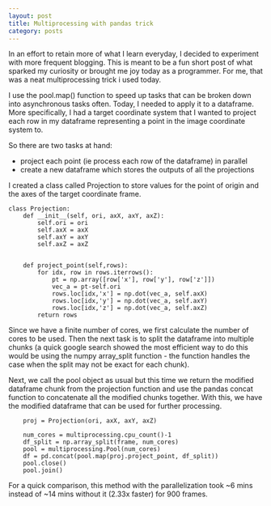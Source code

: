 ```yaml
---
layout: post
title: Multiprocessing with pandas trick
category: posts
---
```


In an effort to retain more of what I learn everyday, I decided to experiment with more frequent blogging. This is meant to be a fun short post of what sparked my curiosity or brought me joy today as a programmer. For me, that was a neat multiprocessing trick i used today.

I use the pool.map() function to speed up tasks that can be broken down into asynchronous tasks often. Today, I needed to apply it to a dataframe. More specifically, I had a target coordinate system that I wanted to project each row in my dataframe representing a point in the image coordinate system to. 

So there are two tasks at hand:
- project each point (ie process each row of the dataframe) in parallel
- create a new dataframe which stores the outputs of all the projections

I created a class called Projection to store values for the point of origin and the axes of the target coordinate frame.

```
class Projection:
    def __init__(self, ori, axX, axY, axZ):
        self.ori = ori
        self.axX = axX
        self.axY = axY
        self.axZ = axZ
        
        
    def project_point(self,rows):
        for idx, row in rows.iterrows():
            pt = np.array([row['x'], row['y'], row['z']])
            vec_a = pt-self.ori
            rows.loc[idx,'x'] = np.dot(vec_a, self.axX)
            rows.loc[idx,'y'] = np.dot(vec_a, self.axY)
            rows.loc[idx,'z'] = np.dot(vec_a, self.axZ)        
        return rows
```
Since we have a finite number of cores, we first calculate the number of cores to be used. Then the next task is to split the dataframe into multiple chunks (a quick google search showed the most efficient way to do this would be using the numpy array_split function - the function handles the case when the split may not be exact for each chunk).


Next, we call the pool object as usual but this time we return the modified dataframe chunk from the projection function and use the pandas concat function to concatenate all the modified chunks together. With this, we have the modified dataframe that can be used for further processing.
    
``` 
    proj = Projection(ori, axX, axY, axZ)

    num_cores = multiprocessing.cpu_count()-1  
    df_split = np.array_split(frame, num_cores)
    pool = multiprocessing.Pool(num_cores)
    df = pd.concat(pool.map(proj.project_point, df_split))
    pool.close()
    pool.join()
```    

For a quick comparison, this method with the parallelization took ~6 mins instead of ~14 mins without it (2.33x faster) for 900 frames.
